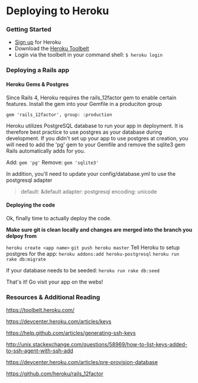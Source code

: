 # Deploying to Heroku

### Getting Started

- [Sign up](https://signup.heroku.com/signup/dc) for Heroku
- Download the [Heroku Toolbelt](https://toolbelt.heroku.com/)
- Login via the toolbelt in your command shell: `$ heroku login`

### Deploying a Rails app

#### Heroku Gems & Postgres
Since Rails 4, Heroku requires the rails_12factor gem to enable certain features. Install the gem into your Gemfile in a produciton group

`gem 'rails_12factor', group: :production`

Heroku utilizes PostgreSQL database to run your app in deployment. It is therefore best practice to use postgres as your database during development. If you didn't set up your app to use postgres at creation, you will need to add the 'pg' gem to your Gemfile and remove the sqlite3 gem Rails automatically adds for you.

Add:
`gem 'pg'`
Remove:
`gem 'sqlite3'`

In addition, you'll need to update your config/database.yml to use the postgresql adapter

  <blockquote>
    default: &default
      adapter: postgresql
       encoding: unicode
  </blockquote>
  
#### Deploying the code

Ok, finally time to actually deploy the code.

**Make sure git is clean locally and changes are merged into the branch you delpoy from**

`heroku create <app name>`
`git push heroku master`
Tell Heroku to setup postgres for the app:
`heroku addons:add heroku-postgresql`
`heroku run rake db:migrate`

If your database needs to be seeded:
`heroku run rake db:seed`

That's it! Go visit your app on the webs!


### Resources & Additional Reading
https://toolbelt.heroku.com/

https://devcenter.heroku.com/articles/keys

https://help.github.com/articles/generating-ssh-keys

http://unix.stackexchange.com/questions/58969/how-to-list-keys-added-to-ssh-agent-with-ssh-add

https://devcenter.heroku.com/articles/pre-provision-database

https://github.com/heroku/rails_12factor
